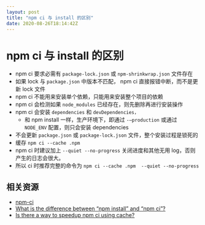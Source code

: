 ```yaml
---
layout: post
title: "npm ci 与 install 的区别"
date: 2020-08-26T18:14:42Z
---
```

# npm ci 与 install 的区别

- npm ci 要求必需有 `package-lock.json` 或 `npm-shrinkwrap.json` 文件存在
- 如果 lock 与 `package.json` 中版本不匹配， npm ci 直接报错中断，而不是更新 lock 文件
- npm ci 不能用来安装单个依赖，只能用来安装整个项目的依赖
- npm ci 会检测如果 `node_modules` 已经存在，则先删除再进行安装操作
- npm ci 会安装 `dependencies` 和 `devDependencies，`
    - 和 npm install 一样，生产环境下，即通过 `-—production` 或通过 `NODE_ENV` 配置，则只会安装 dependencies
- 不会更新 `package.json` 或 `package-lock.json` 文件，整个安装过程是锁死的
- 缓存  `npm ci --cache .npm`
- npm ci 时建议加上 `--quiet --no-progress` 关闭进度和其他无用 log，否则产生的日志会很大。
- 所以 ci 时推荐完整的命令为 `npm ci --cache .npm  --quiet --no-progress`


## 相关资源

- [npm-ci](https://docs.npmjs.com/cli/ci.html)
- [What is the difference between “npm install” and “npm ci”?](https://stackoverflow.com/a/53325242/1553656)
- [Is there a way to speedup npm ci using cache?](https://stackoverflow.com/a/60355056/1553656)

